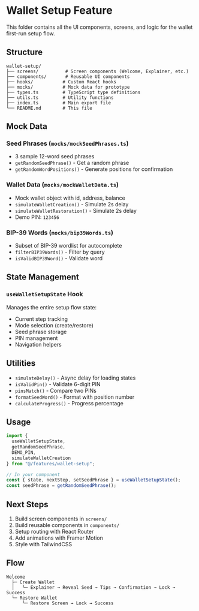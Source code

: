 # Wallet Setup Feature

This folder contains all the UI components, screens, and logic for the wallet first-run setup flow.

## Structure

```
wallet-setup/
├── screens/          # Screen components (Welcome, Explainer, etc.)
├── components/       # Reusable UI components
├── hooks/           # Custom React hooks
├── mocks/           # Mock data for prototype
├── types.ts         # TypeScript type definitions
├── utils.ts         # Utility functions
├── index.ts         # Main export file
└── README.md        # This file
```

## Mock Data

### Seed Phrases (`mocks/mockSeedPhrases.ts`)
- 3 sample 12-word seed phrases
- `getRandomSeedPhrase()` - Get a random phrase
- `getRandomWordPositions()` - Generate positions for confirmation

### Wallet Data (`mocks/mockWalletData.ts`)
- Mock wallet object with id, address, balance
- `simulateWalletCreation()` - Simulate 2s delay
- `simulateWalletRestoration()` - Simulate 2s delay
- Demo PIN: `123456`

### BIP-39 Words (`mocks/bip39Words.ts`)
- Subset of BIP-39 wordlist for autocomplete
- `filterBIP39Words()` - Filter by query
- `isValidBIP39Word()` - Validate word

## State Management

### `useWalletSetupState` Hook
Manages the entire setup flow state:
- Current step tracking
- Mode selection (create/restore)
- Seed phrase storage
- PIN management
- Navigation helpers

## Utilities

- `simulateDelay()` - Async delay for loading states
- `isValidPin()` - Validate 6-digit PIN
- `pinsMatch()` - Compare two PINs
- `formatSeedWord()` - Format with position number
- `calculateProgress()` - Progress percentage

## Usage

```typescript
import {
  useWalletSetupState,
  getRandomSeedPhrase,
  DEMO_PIN,
  simulateWalletCreation
} from "@/features/wallet-setup";

// In your component
const { state, nextStep, setSeedPhrase } = useWalletSetupState();
const seedPhrase = getRandomSeedPhrase();
```

## Next Steps

1. Build screen components in `screens/`
2. Build reusable components in `components/`
3. Setup routing with React Router
4. Add animations with Framer Motion
5. Style with TailwindCSS

## Flow

```
Welcome
  ├─ Create Wallet
  │   └─ Explainer → Reveal Seed → Tips → Confirmation → Lock → Success
  └─ Restore Wallet
      └─ Restore Screen → Lock → Success
```

